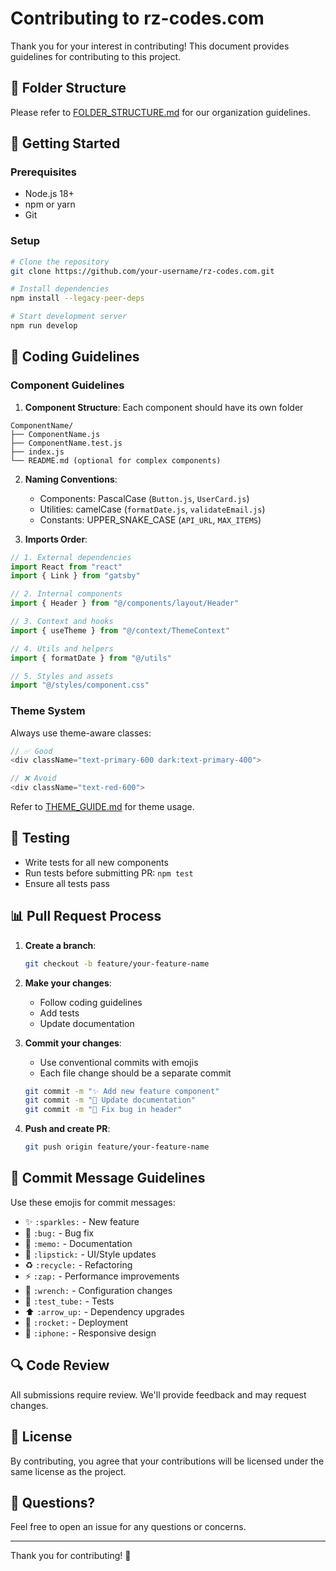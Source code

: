 # Contributing to rz-codes.com

Thank you for your interest in contributing! This document provides guidelines for contributing to this project.

## 📁 Folder Structure

Please refer to [FOLDER_STRUCTURE.md](../FOLDER_STRUCTURE.md) for our organization guidelines.

## 🚀 Getting Started

### Prerequisites

- Node.js 18+
- npm or yarn
- Git

### Setup

```bash
# Clone the repository
git clone https://github.com/your-username/rz-codes.com.git

# Install dependencies
npm install --legacy-peer-deps

# Start development server
npm run develop
```

## 📝 Coding Guidelines

### Component Guidelines

1. **Component Structure**: Each component should have its own folder

```
ComponentName/
├── ComponentName.js
├── ComponentName.test.js
├── index.js
└── README.md (optional for complex components)
```

2. **Naming Conventions**:
   - Components: PascalCase (`Button.js`, `UserCard.js`)
   - Utilities: camelCase (`formatDate.js`, `validateEmail.js`)
   - Constants: UPPER_SNAKE_CASE (`API_URL`, `MAX_ITEMS`)

3. **Imports Order**:

```javascript
// 1. External dependencies
import React from "react"
import { Link } from "gatsby"

// 2. Internal components
import { Header } from "@/components/layout/Header"

// 3. Context and hooks
import { useTheme } from "@/context/ThemeContext"

// 4. Utils and helpers
import { formatDate } from "@/utils"

// 5. Styles and assets
import "@/styles/component.css"
```

### Theme System

Always use theme-aware classes:

```javascript
// ✅ Good
<div className="text-primary-600 dark:text-primary-400">

// ❌ Avoid
<div className="text-red-600">
```

Refer to [THEME_GUIDE.md](../THEME_GUIDE.md) for theme usage.

## 🧪 Testing

- Write tests for all new components
- Run tests before submitting PR: `npm test`
- Ensure all tests pass

## 📊 Pull Request Process

1. **Create a branch**:

   ```bash
   git checkout -b feature/your-feature-name
   ```

2. **Make your changes**:
   - Follow coding guidelines
   - Add tests
   - Update documentation

3. **Commit your changes**:
   - Use conventional commits with emojis
   - Each file change should be a separate commit

   ```bash
   git commit -m "✨ Add new feature component"
   git commit -m "📝 Update documentation"
   git commit -m "🐛 Fix bug in header"
   ```

4. **Push and create PR**:
   ```bash
   git push origin feature/your-feature-name
   ```

## 🎨 Commit Message Guidelines

Use these emojis for commit messages:

- ✨ `:sparkles:` - New feature
- 🐛 `:bug:` - Bug fix
- 📝 `:memo:` - Documentation
- 💄 `:lipstick:` - UI/Style updates
- ♻️ `:recycle:` - Refactoring
- ⚡️ `:zap:` - Performance improvements
- 🔧 `:wrench:` - Configuration changes
- 🧪 `:test_tube:` - Tests
- ⬆️ `:arrow_up:` - Dependency upgrades
- 🚀 `:rocket:` - Deployment
- 📱 `:iphone:` - Responsive design

## 🔍 Code Review

All submissions require review. We'll provide feedback and may request changes.

## 📄 License

By contributing, you agree that your contributions will be licensed under the same license as the project.

## 💬 Questions?

Feel free to open an issue for any questions or concerns.

---

Thank you for contributing! 🎉
